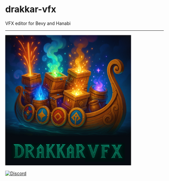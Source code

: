 # drakkar-vfx
VFX editor for Bevy and Hanabi

---

<img src="assets/drakkar.jpg" alt="Drakkar VFX Logo" width="400">


<div alight="center">

[![Discord](https://assets-global.website-files.com/6257adef93867e50d84d30e2/636e0b5061df29d55a92d945_full_logo_blurple_RGB.svg)](https://discord.com/invite/tuXBTxF3W2)

</div>
